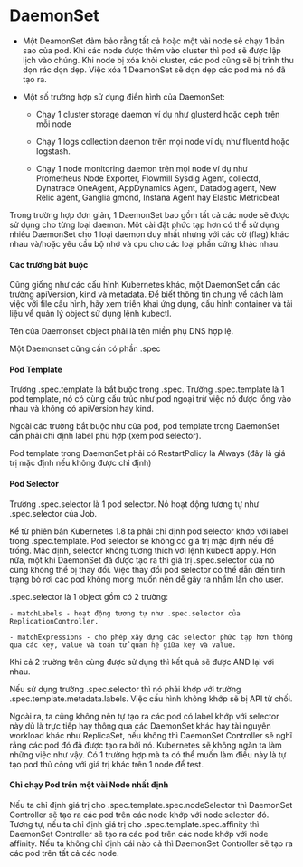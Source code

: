 # DaemonSet

- Một DeamonSet đảm bảo rằng tất cả hoặc một vài node sẽ chạy 1 bản sao của pod. Khi các node được thêm vào cluster thì pod sẽ được lập lịch vào chúng. Khi node bị xóa khỏi cluster, các pod cũng sẽ bị trình thu dọn rác dọn dẹp. Việc xóa 1 DeamonSet sẽ dọn dẹp các pod mà nó đã tạo ra.

- Một số trường hợp sử dụng điển hình của DaemonSet:

    - Chạy 1 cluster storage daemon ví dụ như glusterd hoặc ceph trên mỗi node
    
    - Chạy 1 logs collection daemon trên mọi node ví dụ như fluentd hoặc logstash.
    
    - Chạy 1 node monitoring daemon trên mọi node ví dụ như Prometheus Node Exporter, Flowmill Sysdig Agent, collectd, Dynatrace OneAgent, AppDynamics Agent, Datadog agent, New Relic agent, Ganglia gmond, Instana Agent hay Elastic Metricbeat

Trong trường hợp đơn giản, 1 DaemonSet bao gồm tất cả các node sẽ được sử dụng cho từng loại daemon. Một cài đặt phức tạp hơn có thể sử dụng nhiều DaemonSet cho 1 loại daemon duy nhất nhưng với các cờ (flag) khác nhau và/hoặc yêu cầu bộ nhớ và cpu cho các loại phần cứng khác nhau.

#### Các trường bắt buộc
    
Cũng giống như các cấu hình Kubernetes khác, một DaemonSet cần các trường apiVersion, kind và metadata. Để biết thông tin chung về cách làm việc với file cấu hình, hãy xem triển khai ứng dụng, cấu hình container và tài liệu về quản lý object sử dụng lệnh kubectl.

Tên của Daemonset object phải là tên miền phụ DNS hợp lệ.

Một Daemonset cũng cần có phần .spec

#### Pod Template

Trường .spec.template là bắt buộc trong .spec. Trường .spec.template là 1 pod template, nó có cùng cấu trúc như pod ngoại trừ việc nó được lồng vào nhau và không có apiVersion hay kind.

Ngoài các trường bắt buộc như của pod, pod template trong DaemonSet cần phải chỉ định label phù hợp (xem pod selector).

Pod template trong DaemonSet phải có RestartPolicy là Always (đây là giá trị mặc định nếu không được chỉ định)

#### Pod Selector

Trường .spec.selector là 1 pod selector. Nó hoạt động tương tự như .spec.selector của Job.

Kể từ phiên bản Kubernetes 1.8 ta phải chỉ định pod selector khớp với label trong .spec.template. Pod selector sẽ không có giá trị mặc định nếu để trống. Mặc định, selector không tương thích với lệnh kubectl apply. Hơn nữa, một khi DaemonSet đã được tạo ra thì giá trị .spec.selector của nó cũng không thể bị thay đổi. Việc thay đổi pod selector có thể dẫn đến tình trạng bỏ rơi các pod không mong muốn nên dễ gây ra nhầm lẫn cho user.

.spec.selector là 1 object gồm có 2 trường:

    - matchLabels - hoạt động tương tự như .spec.selector của ReplicationController.
    
    - matchExpressions - cho phép xây dựng các selector phức tạp hơn thông qua các key, value và toán tử quan hệ giữa key và value.

Khi cả 2 trường trên cùng được sử dụng thì kết quả sẽ được AND lại với nhau.

Nếu sử dụng trường .spec.selector thì nó phải khớp với trường .spec.template.metadata.labels. Việc cấu hình không khớp sẽ bị API từ chối.

Ngoài ra, ta cũng không nên tự tạo ra các pod có label khớp với selector này dù là trực tiếp hay thông qua các DaemonSet khác hay tài nguyên workload khác như ReplicaSet, nếu không thì DaemonSet Controller sẽ nghĩ rằng các pod đó đã được tạo ra bởi nó. Kubernetes sẽ không ngăn ta làm những việc như vậy. Có 1 trường hợp mà ta có thể muốn làm điều này là tự tạo pod thủ công với giá trị khác trên 1 node để test.

#### Chỉ chạy Pod trên một vài Node nhất định

Nếu ta chỉ định giá trị cho .spec.template.spec.nodeSelector thì DaemonSet Controller sẽ tạo ra các pod trên các node khớp với node selector đó. Tương tự, nếu ta chỉ định giá trị cho .spec.template.spec.affinity thì DaemonSet Controller sẽ tạo ra các pod trên các node khớp với node affinity. Nếu ta không chỉ định cái nào cả thì DaemonSet Controller sẽ tạo ra các pod trên tất cả các node.